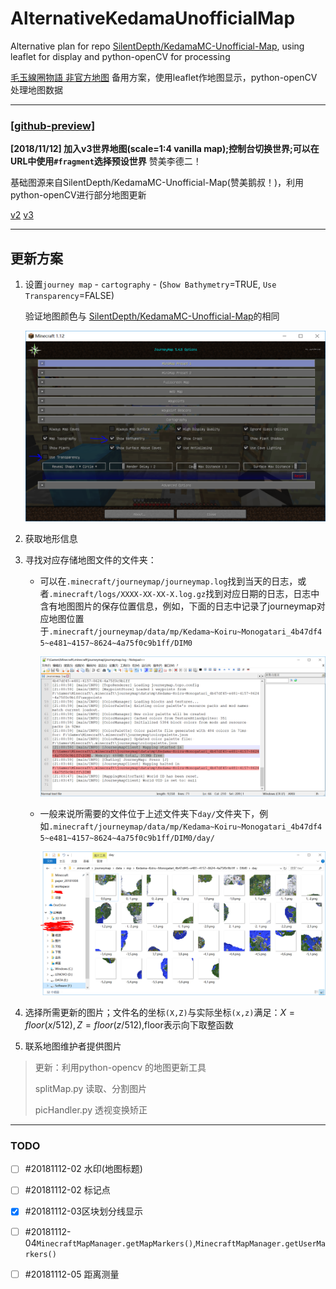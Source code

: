# AlternativeKedamaUnofficialMap

Alternative plan for repo [SilentDepth/KedamaMC-Unofficial-Map](https://github.com/SilentDepth/KedamaMC-Unofficial-Map), using leaflet for display and python-openCV for processing

[毛玉線圈物語 非官方地图](https://bbs.craft.moe/d/10-2-8/204) 备用方案，使用leaflet作地图显示，python-openCV处理地图数据

-----------

### [[github-preview]](https://dwcarrot.github.io/AlternativeKedamaUnofficialMap/view/kedama-map.html)

**[2018/11/12]  加入v3世界地图(scale=1:4 vanilla map);控制台切换世界;可以在URL中使用`#fragment`选择预设世界**                    赞美李德二！

基础图源来自SilentDepth/KedamaMC-Unofficial-Map(赞美鹅叔！)，利用python-openCV进行部分地图更新

[v2](https://dwcarrot.github.io/AlternativeKedamaUnofficialMap/view/kedama-map.html#v2)
[v3](https://dwcarrot.github.io/AlternativeKedamaUnofficialMap/view/kedama-map.html#v3)

-----------

## 更新方案
1. 设置`journey map` - `cartography` - (`Show Bathymetry`=TRUE, `Use Transparency`=FALSE)

   验证地图颜色与 [SilentDepth/KedamaMC-Unofficial-Map](https://github.com/SilentDepth/KedamaMC-Unofficial-Map)的相同

   ![设置界面](tools/tips/jm-settings.png)

2. 获取地形信息

3. 寻找对应存储地图文件的文件夹：

   * 可以在`.minecraft/journeymap/journeymap.log`找到当天的日志，或者`.minecraft/logs/XXXX-XX-XX-X.log.gz`找到对应日期的日志，日志中含有地图图片的保存位置信息，例如，下面的日志中记录了journeymap对应地图位置于`.minecraft/journeymap/data/mp/Kedama~Koiru~Monogatari_4b47df45~e481~4157~8624~4a75f0c9b1ff/DIM0`

     ![journeymap folder](tools/tips/jm-folder.png)

   * 一般来说所需要的文件位于上述文件夹下`day/`文件夹下，例如`.minecraft/journeymap/data/mp/Kedama~Koiru~Monogatari_4b47df45~e481~4157~8624~4a75f0c9b1ff/DIM0/day/`

     ![journeymap files](tools/tips/jm-file.png)

4. 选择所需更新的图片；文件名的坐标`(X,Z)`与实际坐标`(x,z)`满足：$X=floor(x/512), Z=floor(z/512)$,floor表示向下取整函数

5. 联系地图维护者提供图片



> 更新：利用python-opencv 的地图更新工具
>
> splitMap.py 读取、分割图片
>
> picHandler.py 透视变换矫正
>

-----------

### TODO

- [ ] \#20181112-02 水印(地图标题)
- [ ] \#20181112-02 标记点
- [x] \#20181112-03区块划分线显示
- [ ] \#20181112-04`MinecraftMapManager.getMapMarkers()`,`MinecraftMapManager.getUserMarkers()`
- [ ] \#20181112-05 距离测量



